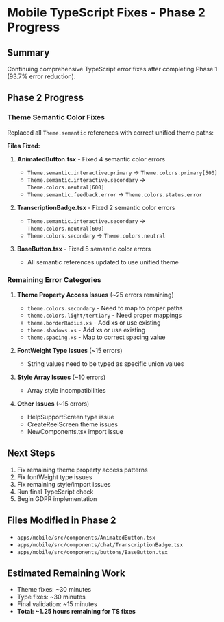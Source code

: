 # Mobile TypeScript Fixes - Phase 2 Progress

## Summary
Continuing comprehensive TypeScript error fixes after completing Phase 1 (93.7% error reduction).

## Phase 2 Progress

### Theme Semantic Color Fixes
Replaced all `Theme.semantic` references with correct unified theme paths:

**Files Fixed:**
1. **AnimatedButton.tsx** - Fixed 4 semantic color errors
   - `Theme.semantic.interactive.primary` → `Theme.colors.primary[500]`
   - `Theme.semantic.interactive.secondary` → `Theme.colors.neutral[600]`
   - `Theme.semantic.feedback.error` → `Theme.colors.status.error`

2. **TranscriptionBadge.tsx** - Fixed 2 semantic color errors
   - `Theme.semantic.interactive.secondary` → `Theme.colors.neutral[600]`
   - `Theme.colors.secondary` → `Theme.colors.neutral`

3. **BaseButton.tsx** - Fixed 5 semantic color errors
   - All semantic references updated to use unified theme

### Remaining Error Categories
1. **Theme Property Access Issues** (~25 errors remaining)
   - `theme.colors.secondary` - Need to map to proper paths
   - `theme.colors.light/tertiary` - Need proper mappings
   - `theme.borderRadius.xs` - Add xs or use existing
   - `theme.shadows.xs` - Add xs or use existing
   - `theme.spacing.xs` - Map to correct spacing value

2. **FontWeight Type Issues** (~15 errors)
   - String values need to be typed as specific union values
   
3. **Style Array Issues** (~10 errors)
   - Array style incompatibilities
   
4. **Other Issues** (~15 errors)
   - HelpSupportScreen type issue
   - CreateReelScreen theme issues
   - NewComponents.tsx import issue

## Next Steps
1. Fix remaining theme property access patterns
2. Fix fontWeight type issues
3. Fix remaining style/import issues
4. Run final TypeScript check
5. Begin GDPR implementation

## Files Modified in Phase 2
- `apps/mobile/src/components/AnimatedButton.tsx`
- `apps/mobile/src/components/chat/TranscriptionBadge.tsx`
- `apps/mobile/src/components/buttons/BaseButton.tsx`

## Estimated Remaining Work
- Theme fixes: ~30 minutes
- Type fixes: ~30 minutes
- Final validation: ~15 minutes
- **Total: ~1.25 hours remaining for TS fixes**

